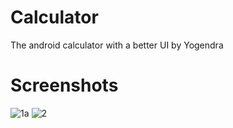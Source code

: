 # Calculator
The android calculator with a better UI by Yogendra
# Screenshots

![1a](https://user-images.githubusercontent.com/24194649/32244143-a52ddda0-be9d-11e7-91ef-32b60d30ca95.jpeg)
![2](https://user-images.githubusercontent.com/24194649/32244235-ee402a84-be9d-11e7-9f2d-d4298b23771e.jpeg)


